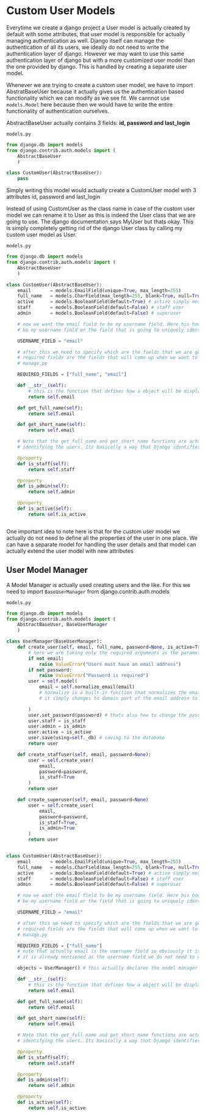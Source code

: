 # Custom User Models

Everytime we create a django project a User model is actually created by default with some attributes, that user model is responsible for actually managing authentication as well. Django itself can manage the authentication of all its users, we ideally do not need to write the authentication layer of django. However we may want to use this same authentication layer of django but with a more customized user model than the one provided by django. This is handled by creating a separate user model.


Whenever we are trying to create a custom user model, we have to import AbstratBaseUser because it actually gives us the authentication based functionality which we can modify as we see fit. We cannnot use `models.Model` here because then we would have to write the entire functionality of authentication ourselves.

AbstractBaseUser actually contains 3 fields: **id, password and last_login** 

`models.py`
```python
from django.db import models
from django.contrib.auth.models import (
	AbstractBaseUser
	) 

class CustomUser(AbstractBaseUser):
	pass

```
Simply writing this model would actually create a CustomUser model with 3 attributes id, password and last_login

Instead of using CustomUser as the class name in case of the custom user model we can rename it to User as this is indeed the User class that we are going to use. The django documentation says MyUser but thats okay. This is simply completely getting rid of the django User class by calling my custom user model as User. 


`models.py`
```python
from django.db import models
from django.contrib.auth.models import (
	AbstractBaseUser
	) 

class CustomUser(AbstractBaseUser):
	email 		= models.EmailField(unique=True, max_length=255)	
	full_name	= models.CharField(max_length=255, blank=True, null=True)
	active 		= models.BooleanField(default=True) # active simply means whether the user can login
	staff 		= models.BooleanField(default=False) # staff user
	admin 		= models.BooleanField(default=False) # superuser

	# now we want the email field to be my username field. Here his how to let Django know that email would
	# be my username field or the field that is going to uniquely identify that user

	USERNAME_FIELD = "email" 

	# after this we need to specify which are the fields that we are going to require.
	# required fields are the fields that will come up when we want to add users from the console using 
	# manage.py 	 

	REQUIRED_FIELDS = ["full_name", "email"]

	def __str__(self):
		# this is the function that defines how a object will be displayed when it is printed
		return self.email

	def get_full_name(self):
		return self.email

	def get_short_name(self):
		return self.email

	# Note that the get_full_name and get_short_name functions are actually required there for the purpose of 
	# identifying the users. Its basically a way that Django identifies the users

	@property
	def is_staff(self):
		return self.staff

	@property
	def is_admin(self):
		return self.admin

	@property
	def is_active(self):
		return self.is_active



```

One important idea to note here is that for the custom user model we actually do not need to define all the properties of the user in one place. We can have a separate model for handling the user details and that model can actually extend the user model with new attributes

## User Model Manager

A Model Manager is actually used creating users and the like. For this we need to import `BaseUserManager` from django.contrib.auth.models


`models.py`
```python
from django.db import models
from django.contrib.auth.models import (
	AbstractBaseUser, BaseUserManager
	) 

class UserManager(BaseUserManager):
	def create_user(self, email, full_name, password=None, is_active=True, is_staff=False, is_admin=False):
		# here we are taking only the required arguments as the parameter
		if not email:
			raise ValueError("Users must have an email address")
		if not password:
			raise ValueError("Password is required")
		user = self.model(
			email = self.normalize_email(email) 
			# normalize is a built-in function that normalizes the email address, in this case 
			# it simply changes to domain part of the email address to lowercase

		)	
		user.set_password(password) # thats also how to change the password
		user.staff = is_staff
		user.admin = is_admin
		user.active = is_active
		user.save(using=self._db) # saving to the database
		return user

	def create_staffuser(self, email, password=None):
		user = self.create_user(
			email,
			password=password,
			is_staff=True
		)
		return user

	def create_superuser(self, email, password=None)
		user = self.create_user(
			email,
			password=password,
			is_staff=True,
			is_admin=True
		)
		return user		


class CustomUser(AbstractBaseUser):
	email 		= models.EmailField(unique=True, max_length=255)	
	full_name	= models.CharField(max_length=255, blank=True, null=True)
	active 		= models.BooleanField(default=True) # active simply means whether the user can login
	staff 		= models.BooleanField(default=False) # staff user
	admin 		= models.BooleanField(default=False) # superuser

	# now we want the email field to be my username field. Here his how to let Django know that email would
	# be my username field or the field that is going to uniquely identify that user

	USERNAME_FIELD = "email" 

	# after this we need to specify which are the fields that we are going to require.
	# required fields are the fields that will come up when we want to add users from the console using 
	# manage.py 	 

	REQUIRED_FIELDS = ["full_name"] 
	# note that actually email is the username field so obviously it is a required field however since 
	# it is already mentioned as the username field we do not need to explicitly say that email is a required # field.

	objects = UserManager() # this actually declares the model manager for this model

	def __str__(self):
		# this is the function that defines how a object will be displayed when it is printed
		return self.email

	def get_full_name(self):
		return self.email

	def get_short_name(self):
		return self.email

	# Note that the get_full_name and get_short_name functions are actually required there for the purpose of 
	# identifying the users. Its basically a way that Django identifies the users

	@property
	def is_staff(self):
		return self.staff

	@property
	def is_admin(self):
		return self.admin

	@property
	def is_active(self):
		return self.is_active



```